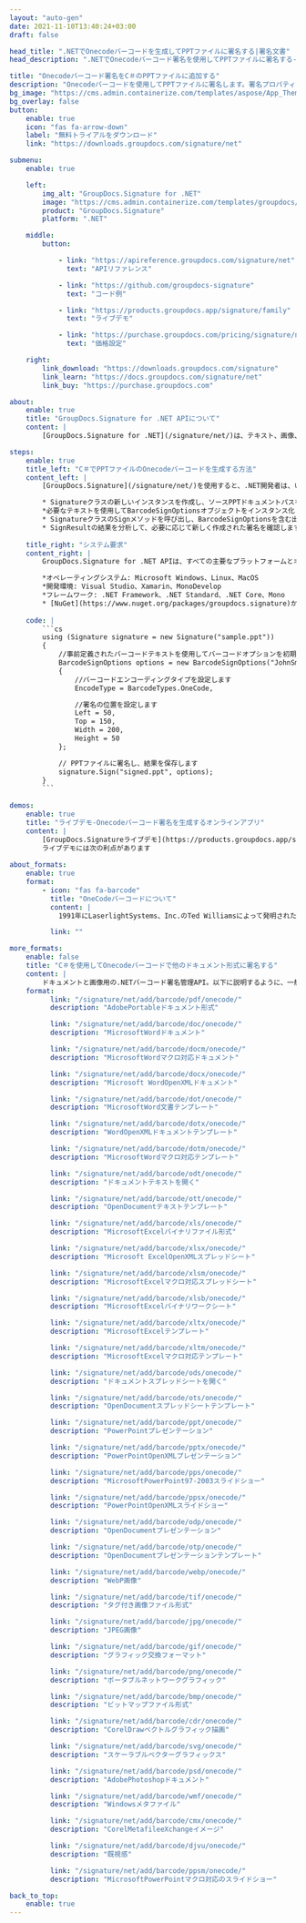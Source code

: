 ```yaml
---
layout: "auto-gen"
date: 2021-11-10T13:40:24+03:00
draft: false

head_title: ".NETでOnecodeバーコードを生成してPPTファイルに署名する|署名文書"
head_description: ".NETでOnecodeバーコード署名を使用してPPTファイルに署名する-人気のあるビジネスドキュメントや画像ファイル形式にバーコードを追加します."

title: "Onecodeバーコード署名をC＃のPPTファイルに追加する"
description: "Onecodeバーコードを使用してPPTファイルに署名します。署名プロパティを操作し、ニーズに合ったドキュメント内で高度な署名オプションを設定します."
bg_image: "https://cms.admin.containerize.com/templates/aspose/App_Themes/V3/images/bg/header1.png"
bg_overlay: false
button:
    enable: true
    icon: "fas fa-arrow-down"
    label: "無料トライアルをダウンロード"
    link: "https://downloads.groupdocs.com/signature/net"

submenu:
    enable: true

    left:
        img_alt: "GroupDocs.Signature for .NET"
        image: "https://cms.admin.containerize.com/templates/groupdocs/images/product-logos/90x90-noborder/groupdocs-signature-net.png"
        product: "GroupDocs.Signature"
        platform: ".NET"

    middle:
        button:

            - link: "https://apireference.groupdocs.com/signature/net"
              text: "APIリファレンス"

            - link: "https://github.com/groupdocs-signature"
              text: "コード例"

            - link: "https://products.groupdocs.app/signature/family"
              text: "ライブデモ"

            - link: "https://purchase.groupdocs.com/pricing/signature/net"
              text: "価格設定"

    right:
        link_download: "https://downloads.groupdocs.com/signature"
        link_learn: "https://docs.groupdocs.com/signature/net"
        link_buy: "https://purchase.groupdocs.com"

about:
    enable: true
    title: "GroupDocs.Signature for .NET APIについて"
    content: |
        [GroupDocs.Signature for .NET](/signature/net/)は、テキスト、画像、バーコード、スタンプ、フォームフィールド、QRコード、メタデータなどのさまざまな署名タイプを使用してデジタルドキュメントに電子署名するネイティブ.NETAPIです。ユーザーは、PDF、Microsoft Word、Excelワークシート、PowerPointプレゼンテーション、Adobe Photoshop、メタファイル、および画像ファイル形式内のデジタル署名を追加、編集、検証、削除、および検索でき、必要に応じて署名プロパティをカスタマイズするための追加サポートがあります。

steps:
    enable: true
    title_left: "C＃でPPTファイルのOnecodeバーコードを生成する方法"
    content_left: |
        [GroupDocs.Signature](/signature/net/)を使用すると、.NET開発者は、いくつかの簡単な手順を実行することで、アプリケーション内のPPTファイルにOnecodeバーコードを簡単に追加できます。

        * Signatureクラスの新しいインスタンスを作成し、ソースPPTドキュメントパスをコンストラクターパラメーターとして渡します。
        *必要なテキストを使用してBarcodeSignOptionsオブジェクトをインスタンス化し、EncodeTypeプロパティをOneCodeに設定します。
        * SignatureクラスのSignメソッドを呼び出し、BarcodeSignOptionsを含む出力PPTファイル名を渡します。
        * SignResultの結果を分析して、必要に応じて新しく作成された署名を確認します。
        
    title_right: "システム要求"
    content_right: |
        GroupDocs.Signature for .NET APIは、すべての主要なプラットフォームとオペレーティングシステムでサポートされています。以下のコードを実行する前に、システムに次の前提条件がインストールされていることを確認してください。

        *オペレーティングシステム: Microsoft Windows、Linux、MacOS
        *開発環境: Visual Studio、Xamarin、MonoDevelop
        *フレームワーク: .NET Framework、.NET Standard、.NET Core、Mono
        * [NuGet](https://www.nuget.org/packages/groupdocs.signature)からGroupDocs.Signaturefor.NETの最新バージョンをダウンロードします
        
    code: |
        ```cs
        using (Signature signature = new Signature("sample.ppt"))
        {
            //事前定義されたバーコードテキストを使用してバーコードオプションを初期化します
            BarcodeSignOptions options = new BarcodeSignOptions("JohnSmith")
            {
                //バーコードエンコーディングタイプを設定します
                EncodeType = BarcodeTypes.OneCode,

                //署名の位置を設定します
                Left = 50,
                Top = 150,
                Width = 200,
                Height = 50
            };

            // PPTファイルに署名し、結果を保存します 
            signature.Sign("signed.ppt", options);
        }
        ```
        
demos:
    enable: true
    title: "ライブデモ-Onecodeバーコード署名を生成するオンラインアプリ"
    content: |
        [GroupDocs.Signatureライブデモ](https://products.groupdocs.app/signature/family)サイトにアクセスして、OnecodeバーコードをPPTファイルに今すぐ追加してください。  
        ライブデモには次の利点があります
        
about_formats:
    enable: true
    format:
        - icon: "fas fa-barcode"
          title: "OneCodeバーコードについて"
          content: |
            1991年にLaserlightSystems、Inc.のTed Williamsによって発明された、Code Oneは、パブリックドメインで最初の2次元マトリックスシンボル体系でした。一部のIntermecプリンターでのみ使用されます。

          link: ""

more_formats:
    enable: false
    title: "C＃を使用してOnecodeバーコードで他のドキュメント形式に署名する"
    content: |
        ドキュメントと画像用の.NETバーコード署名管理API。以下に説明するように、一般的なファイル形式のいくつかにバーコード署名を追加します。
    format: 
          link: "/signature/net/add/barcode/pdf/onecode/"
          description: "AdobePortableドキュメント形式"

          link: "/signature/net/add/barcode/doc/onecode/"
          description: "MicrosoftWordドキュメント"

          link: "/signature/net/add/barcode/docm/onecode/"
          description: "MicrosoftWordマクロ対応ドキュメント"

          link: "/signature/net/add/barcode/docx/onecode/"
          description: "Microsoft WordOpenXMLドキュメント"

          link: "/signature/net/add/barcode/dot/onecode/"
          description: "MicrosoftWord文書テンプレート"

          link: "/signature/net/add/barcode/dotx/onecode/"
          description: "WordOpenXMLドキュメントテンプレート"

          link: "/signature/net/add/barcode/dotm/onecode/"
          description: "MicrosoftWordマクロ対応テンプレート"       

          link: "/signature/net/add/barcode/odt/onecode/"
          description: "ドキュメントテキストを開く"

          link: "/signature/net/add/barcode/ott/onecode/"
          description: "OpenDocumentテキストテンプレート"

          link: "/signature/net/add/barcode/xls/onecode/"
          description: "MicrosoftExcelバイナリファイル形式"

          link: "/signature/net/add/barcode/xlsx/onecode/"
          description: "Microsoft ExcelOpenXMLスプレッドシート"

          link: "/signature/net/add/barcode/xlsm/onecode/"
          description: "MicrosoftExcelマクロ対応スプレッドシート"

          link: "/signature/net/add/barcode/xlsb/onecode/"
          description: "MicrosoftExcelバイナリワークシート"

          link: "/signature/net/add/barcode/xltx/onecode/"
          description: "MicrosoftExcelテンプレート"

          link: "/signature/net/add/barcode/xltm/onecode/"
          description: "MicrosoftExcelマクロ対応テンプレート"

          link: "/signature/net/add/barcode/ods/onecode/"
          description: "ドキュメントスプレッドシートを開く"

          link: "/signature/net/add/barcode/ots/onecode/"
          description: "OpenDocumentスプレッドシートテンプレート"

          link: "/signature/net/add/barcode/ppt/onecode/"
          description: "PowerPointプレゼンテーション"

          link: "/signature/net/add/barcode/pptx/onecode/"
          description: "PowerPointOpenXMLプレゼンテーション"

          link: "/signature/net/add/barcode/pps/onecode/"
          description: "MicrosoftPowerPoint97-2003スライドショー"

          link: "/signature/net/add/barcode/ppsx/onecode/"
          description: "PowerPointOpenXMLスライドショー"                              

          link: "/signature/net/add/barcode/odp/onecode/"
          description: "OpenDocumentプレゼンテーション"

          link: "/signature/net/add/barcode/otp/onecode/"
          description: "OpenDocumentプレゼンテーションテンプレート"

          link: "/signature/net/add/barcode/webp/onecode/"
          description: "WebP画像"

          link: "/signature/net/add/barcode/tif/onecode/"
          description: "タグ付き画像ファイル形式"

          link: "/signature/net/add/barcode/jpg/onecode/"
          description: "JPEG画像"

          link: "/signature/net/add/barcode/gif/onecode/"
          description: "グラフィック交換フォーマット"

          link: "/signature/net/add/barcode/png/onecode/"
          description: "ポータブルネットワークグラフィック"

          link: "/signature/net/add/barcode/bmp/onecode/"
          description: "ビットマップファイル形式"

          link: "/signature/net/add/barcode/cdr/onecode/"
          description: "CorelDrawベクトルグラフィック描画"

          link: "/signature/net/add/barcode/svg/onecode/"
          description: "スケーラブルベクターグラフィックス"

          link: "/signature/net/add/barcode/psd/onecode/"
          description: "AdobePhotoshopドキュメント"

          link: "/signature/net/add/barcode/wmf/onecode/"
          description: "Windowsメタファイル"        

          link: "/signature/net/add/barcode/cmx/onecode/"
          description: "CorelMetafileeXchangeイメージ"

          link: "/signature/net/add/barcode/djvu/onecode/"
          description: "既視感"

          link: "/signature/net/add/barcode/ppsm/onecode/"
          description: "MicrosoftPowerPointマクロ対応のスライドショー"

back_to_top:
    enable: true
---
```

